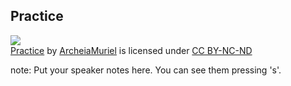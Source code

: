 ##  Practice

[![](https://farm3.static.flickr.com/2112/1493832906_e536fd25fc.jpg)](https://flickr.com/photos/candidmomentum/1493832906 "Practice")  
[Practice](https://flickr.com/photos/candidmomentum/1493832906 "Practice") by [ArcheiaMuriel](https://flickr.com/people/candidmomentum) is licensed under [CC BY-NC-ND](https://creativecommons.org/licenses/by-nc-nd/2.0/)

note:
    Put your speaker notes here.
    You can see them pressing 's'.
